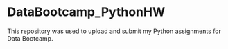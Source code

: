 # DataBootcamp_PythonHW
This repository was used to upload and submit my Python assignments for Data Bootcamp.
